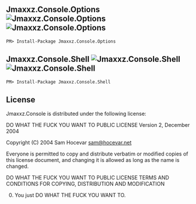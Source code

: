 Jmaxxz.Console.Options ![Jmaxxz.Console.Options](https://img.shields.io/nuget/v/Jmaxxz.Console.Options.svg) ![Jmaxxz.Console.Options](https://img.shields.io/nuget/dt/Jmaxxz.Console.Options.svg)
-------------------------
```shell
PM> Install-Package Jmaxxz.Console.Options 
```

Jmaxxz.Console.Shell ![Jmaxxz.Console.Shell](https://img.shields.io/nuget/v/Jmaxxz.Console.Shell.svg) ![Jmaxxz.Console.Shell](https://img.shields.io/nuget/dt/Jmaxxz.Console.Shell.svg)
-------------------------
```shell
PM> Install-Package Jmaxxz.Console.Shell 
```

License
-------
Jmaxxz.Console is distributed under the following license:

DO WHAT THE FUCK YOU WANT TO PUBLIC LICENSE
Version 2, December 2004
 
Copyright (C) 2004 Sam Hocevar <sam@hocevar.net>

Everyone is permitted to copy and distribute verbatim or modified
copies of this license document, and changing it is allowed as long
as the name is changed.
 
  DO WHAT THE FUCK YOU WANT TO PUBLIC LICENSE
  TERMS AND CONDITIONS FOR COPYING, DISTRIBUTION AND MODIFICATION
 
 0. You just DO WHAT THE FUCK YOU WANT TO.
